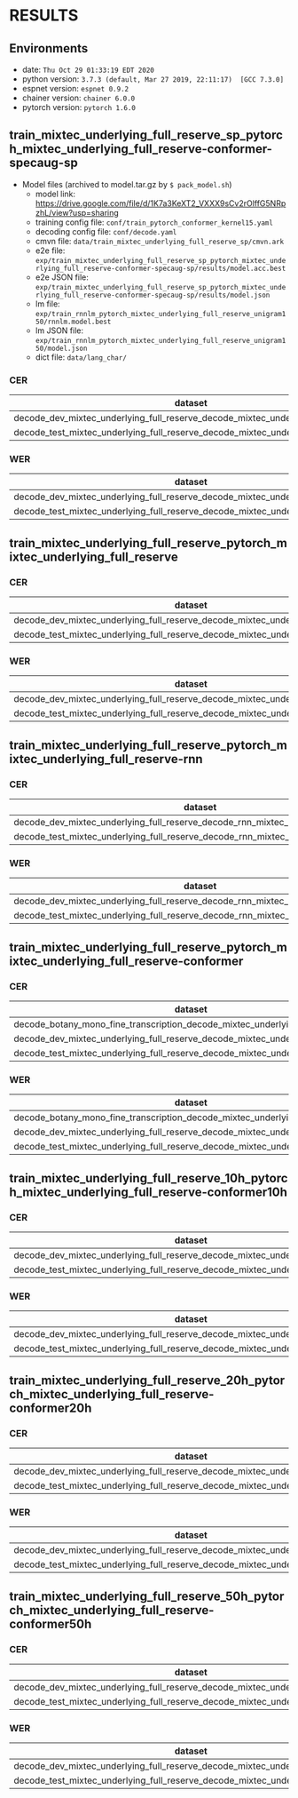 <!-- Generated by /export/c04/jiatong/tools/espnet_update/espnet/utils/show_result.sh -->
# RESULTS
## Environments
- date: `Thu Oct 29 01:33:19 EDT 2020`
- python version: `3.7.3 (default, Mar 27 2019, 22:11:17)  [GCC 7.3.0]`
- espnet version: `espnet 0.9.2`
- chainer version: `chainer 6.0.0`
- pytorch version: `pytorch 1.6.0`


## train_mixtec_underlying_full_reserve_sp_pytorch_mixtec_underlying_full_reserve-conformer-specaug-sp
  - Model files (archived to model.tar.gz by `$ pack_model.sh`)
    - model link: https://drive.google.com/file/d/1K7a3KeXT2_VXXX9sCv2rOlffG5NRpzhL/view?usp=sharing
    - training config file: `conf/train_pytorch_conformer_kernel15.yaml`
    - decoding config file: `conf/decode.yaml`
    - cmvn file: `data/train_mixtec_underlying_full_reserve_sp/cmvn.ark`
    - e2e file: `exp/train_mixtec_underlying_full_reserve_sp_pytorch_mixtec_underlying_full_reserve-conformer-specaug-sp/results/model.acc.best`
    - e2e JSON file: `exp/train_mixtec_underlying_full_reserve_sp_pytorch_mixtec_underlying_full_reserve-conformer-specaug-sp/results/model.json`
    - lm file: `exp/train_rnnlm_pytorch_mixtec_underlying_full_reserve_unigram150/rnnlm.model.best`
    - lm JSON file: `exp/train_rnnlm_pytorch_mixtec_underlying_full_reserve_unigram150/model.json`
    - dict file: `data/lang_char/`

### CER

|dataset|Snt|Wrd|Corr|Sub|Del|Ins|Err|S.Err|
|---|---|---|---|---|---|---|---|---|
|decode_dev_mixtec_underlying_full_reserve_decode_mixtec_underlying_full_reserve|5147|348704|92.7|4.3|3.0|2.5|9.8|78.5|
|decode_test_mixtec_underlying_full_reserve_decode_mixtec_underlying_full_reserve|5078|343180|92.5|4.4|3.1|2.2|9.7|78.5|

### WER

|dataset|Snt|Wrd|Corr|Sub|Del|Ins|Err|S.Err|
|---|---|---|---|---|---|---|---|---|
|decode_dev_mixtec_underlying_full_reserve_decode_mixtec_underlying_full_reserve|5147|83462|86.7|10.3|3.0|2.7|16.0|78.5|
|decode_test_mixtec_underlying_full_reserve_decode_mixtec_underlying_full_reserve|5078|81909|86.5|10.5|3.1|2.5|16.1|78.5|


## train_mixtec_underlying_full_reserve_pytorch_mixtec_underlying_full_reserve
### CER

|dataset|Snt|Wrd|Corr|Sub|Del|Ins|Err|S.Err|
|---|---|---|---|---|---|---|---|---|
|decode_dev_mixtec_underlying_full_reserve_decode_mixtec_underlying_full_reserve|5147|348696|88.8|6.8|4.4|2.8|14.1|87.2|
|decode_test_mixtec_underlying_full_reserve_decode_mixtec_underlying_full_reserve|5078|343219|88.6|6.9|4.5|2.5|14.0|87.8|

### WER

|dataset|Snt|Wrd|Corr|Sub|Del|Ins|Err|S.Err|
|---|---|---|---|---|---|---|---|---|
|decode_dev_mixtec_underlying_full_reserve_decode_mixtec_underlying_full_reserve|5147|83462|80.2|15.7|4.1|3.2|23.0|87.2|
|decode_test_mixtec_underlying_full_reserve_decode_mixtec_underlying_full_reserve|5078|81909|80.0|15.9|4.1|3.2|23.2|87.8|


## train_mixtec_underlying_full_reserve_pytorch_mixtec_underlying_full_reserve-rnn
### CER

|dataset|Snt|Wrd|Corr|Sub|Del|Ins|Err|S.Err|
|---|---|---|---|---|---|---|---|---|
|decode_dev_mixtec_underlying_full_reserve_decode_rnn_mixtec_underlying_full_reserve|5147|348696|87.6|7.4|5.0|2.8|15.2|87.6|
|decode_test_mixtec_underlying_full_reserve_decode_rnn_mixtec_underlying_full_reserve|5078|343219|87.4|7.5|5.1|2.4|15.1|88.7|

### WER

|dataset|Snt|Wrd|Corr|Sub|Del|Ins|Err|S.Err|
|---|---|---|---|---|---|---|---|---|
|decode_dev_mixtec_underlying_full_reserve_decode_rnn_mixtec_underlying_full_reserve|5147|83462|78.7|16.8|4.5|3.5|24.8|87.6|
|decode_test_mixtec_underlying_full_reserve_decode_rnn_mixtec_underlying_full_reserve|5078|81909|78.5|17.2|4.3|3.3|24.8|88.7|

## train_mixtec_underlying_full_reserve_pytorch_mixtec_underlying_full_reserve-conformer
### CER

|dataset|Snt|Wrd|Corr|Sub|Del|Ins|Err|S.Err|
|---|---|---|---|---|---|---|---|---|
|decode_botany_mono_fine_transcription_decode_mixtec_underlying_full_reserve|6204|330002|86.0|8.5|5.5|2.3|16.2|86.6|
|decode_dev_mixtec_underlying_full_reserve_decode_mixtec_underlying_full_reserve|5147|348696|90.3|6.1|3.6|3.1|12.8|84.9|
|decode_test_mixtec_underlying_full_reserve_decode_mixtec_underlying_full_reserve|5078|343219|90.0|6.3|3.7|2.9|12.9|86.2|

### WER

|dataset|Snt|Wrd|Corr|Sub|Del|Ins|Err|S.Err|
|---|---|---|---|---|---|---|---|---|
|decode_botany_mono_fine_transcription_decode_mixtec_underlying_full_reserve|6204|78162|76.7|19.0|4.3|2.4|25.7|86.6|
|decode_dev_mixtec_underlying_full_reserve_decode_mixtec_underlying_full_reserve|5147|83462|82.4|13.9|3.6|3.3|20.8|84.9|
|decode_test_mixtec_underlying_full_reserve_decode_mixtec_underlying_full_reserve|5078|81909|82.0|14.3|3.7|3.1|21.1|86.2|


## train_mixtec_underlying_full_reserve_10h_pytorch_mixtec_underlying_full_reserve-conformer10h
### CER

|dataset|Snt|Wrd|Corr|Sub|Del|Ins|Err|S.Err|
|---|---|---|---|---|---|---|---|---|
|decode_dev_mixtec_underlying_full_reserve_decode_mixtec_underlying_full_reserve|5147|348207|64.4|23.0|12.6|5.4|41.0|99.3|
|decode_test_mixtec_underlying_full_reserve_decode_mixtec_underlying_full_reserve|5078|342901|64.4|22.9|12.7|5.3|40.9|99.2|

### WER

|dataset|Snt|Wrd|Corr|Sub|Del|Ins|Err|S.Err|
|---|---|---|---|---|---|---|---|---|
|decode_dev_mixtec_underlying_full_reserve_decode_mixtec_underlying_full_reserve|5147|83462|47.4|43.4|9.2|7.2|59.9|99.3|
|decode_test_mixtec_underlying_full_reserve_decode_mixtec_underlying_full_reserve|5078|81909|47.3|43.5|9.2|7.2|59.9|99.2|

## train_mixtec_underlying_full_reserve_20h_pytorch_mixtec_underlying_full_reserve-conformer20h
### CER

|dataset|Snt|Wrd|Corr|Sub|Del|Ins|Err|S.Err|
|---|---|---|---|---|---|---|---|---|
|decode_dev_mixtec_underlying_full_reserve_decode_mixtec_underlying_full_reserve|5147|348415|77.0|14.6|8.4|4.0|27.0|96.7|
|decode_test_mixtec_underlying_full_reserve_decode_mixtec_underlying_full_reserve|5078|342984|76.8|14.6|8.6|3.9|27.0|97.0|

### WER

|dataset|Snt|Wrd|Corr|Sub|Del|Ins|Err|S.Err|
|---|---|---|---|---|---|---|---|---|
|decode_dev_mixtec_underlying_full_reserve_decode_mixtec_underlying_full_reserve|5147|83462|62.8|30.1|7.1|4.8|42.1|96.7|
|decode_test_mixtec_underlying_full_reserve_decode_mixtec_underlying_full_reserve|5078|81909|62.6|30.3|7.1|4.7|42.1|97.0|

## train_mixtec_underlying_full_reserve_50h_pytorch_mixtec_underlying_full_reserve-conformer50h
### CER

|dataset|Snt|Wrd|Corr|Sub|Del|Ins|Err|S.Err|
|---|---|---|---|---|---|---|---|---|
|decode_dev_mixtec_underlying_full_reserve_decode_mixtec_underlying_full_reserve|5147|348415|88.0|7.5|4.5|3.0|15.0|88.2|
|decode_test_mixtec_underlying_full_reserve_decode_mixtec_underlying_full_reserve|5078|342984|87.9|7.5|4.6|2.8|14.9|89.6|

### WER

|dataset|Snt|Wrd|Corr|Sub|Del|Ins|Err|S.Err|
|---|---|---|---|---|---|---|---|---|
|decode_dev_mixtec_underlying_full_reserve_decode_mixtec_underlying_full_reserve|5147|83462|79.0|16.6|4.4|3.4|24.4|88.2|
|decode_test_mixtec_underlying_full_reserve_decode_mixtec_underlying_full_reserve|5078|81909|78.9|16.8|4.3|3.4|24.5|89.6|
